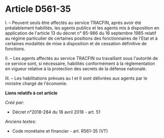 # Article D561-35

I. – Peuvent seuls être affectés au service TRACFIN, après avoir été préalablement habilités, les agents publics et les
agents mis à disposition en application de l'article 13 du décret n° 85-986 du 16 septembre 1985 relatif au régime
particulier de certaines positions des fonctionnaires de l'Etat et à certaines modalités de mise à disposition et de
cessation définitive de fonctions.

II. – Les agents affectés au service TRACFIN ou travaillant sous l'autorité de ce service sont, si nécessaire, habilités
conformément à la réglementation en vigueur relative à la protection des secrets de la défense nationale.

III. – Les habilitations prévues au I et II sont délivrées aux agents par le ministre chargé de l'économie.

**Liens relatifs à cet article**

_Créé par_:

  - Décret n°2018-284 du 18 avril 2018 - art. 51

_Anciens textes_:

  - Code monétaire et financier - art. R561-35 (VT)
